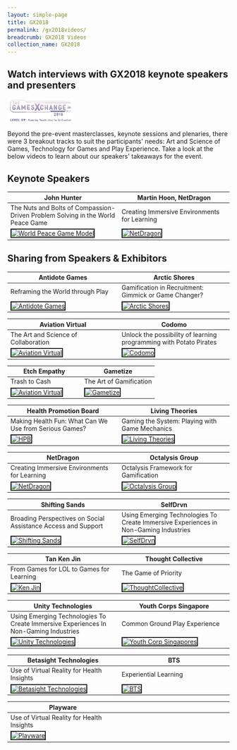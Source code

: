 ```yaml
---
layout: simple-page
title: GX2018
permalink: /gx2018videos/
breadcrumb: GX2018 Videos
collection_name: GX2018
---
```


## Watch interviews with GX2018 keynote speakers and presenters
<a href="https://photos.app.goo.gl/Rgc5wcmtKzpkWraR6"><img src="/images/gx2018_logo_colour.png" width="30%" length="30%" alt="GX2018 logo"></a>

Beyond the pre-event masterclasses, keynote sessions and plenaries, there were 3 breakout tracks to suit the participants' needs: Art and Science of Games, Technology for Games and Play Experience. Take a look at the below videos to learn about our speakers' takeaways for the event.

<style>
table th:first-of-type {
    width: 50%;
}
table th:nth-of-type(2) {
    width: 50%;
}
</style>

## Keynote Speakers

John Hunter | Martin Hoon, NetDragon
--- | ---
The Nuts and Bolts of Compassion-Driven Problem Solving in the World Peace Game | Creating Immersive Environments for Learning
<a href="http://www.youtube.com/watch?feature=player_embedded&v=LKg06JA8S8Q" target="_blank"><img src="https://img.youtube.com/vi/LKg06JA8S8Q/0.jpg" alt="World Peace Game Model" border="2" /></a> | <a href="http://www.youtube.com/watch?feature=player_embedded&v=6uRXxBXNgQ0" target="_blank"><img src="https://img.youtube.com/vi/6uRXxBXNgQ0/0.jpg" alt="NetDragon" border="2" /></a>

## Sharing from Speakers & Exhibitors

Antidote Games | Arctic Shores
--- | ---
Reframing the World through Play | Gamification in Recruitment: Gimmick or Game Changer?
<a href="http://www.youtube.com/watch?feature=player_embedded&v=I72s2rUnokg" target="_blank"><img src="https://img.youtube.com/vi/I72s2rUnokg/0.jpg" alt="Antidote Games" border="2" /></a> | <a href="https://youtu.be/EL0id55Oh7s" target="_blank"><img src="https://img.youtube.com/vi/EL0id55Oh7s/0.jpg" alt="Arctic Shores" border="2" /></a>

Aviation Virtual | Codomo
--- | ---
The Art and Science of Collaboration | Unlock the possibility of learning programming with Potato Pirates
<a href="https://youtu.be/T89ezTUkeXY" target="_blank"><img src="https://img.youtube.com/vi/T89ezTUkeXY/0.jpg" alt="Aviation Virtual " border="2" /></a> | <a href="http://www.youtube.com/watch?feature=player_embedded&v=I_h-7Ch8cAA" target="_blank"><img src="https://img.youtube.com/vi/I_h-7Ch8cAA/0.jpg" alt="Codomo " border="2" /></a>

Etch Empathy | Gametize
--- | ---
Trash to Cash | The Art of Gamification
<a href="https://youtu.be/iA1nzGXB5z0" target="_blank"><img src="https://img.youtube.com/vi/iA1nzGXB5z0/0.jpg" alt="Aviation Virtual " border="2" /></a> | <a href="http://www.youtube.com/watch?feature=player_embedded&v=jrFIoA8_LRo" target="_blank"><img src="https://img.youtube.com/vi/jrFIoA8_LRo/0.jpg" alt="Gametize" border="2" /></a>

Health Promotion Board | Living Theories
--- | ---
Making Health Fun: What Can We Use from Serious Games? | Gaming the System: Playing with Game Mechanics
<a href="https://youtu.be/7Pd7T-knRMY" target="_blank"><img src="https://img.youtube.com/vi/7Pd7T-knRMY/0.jpg" alt="HPB" border="2" /></a> | <a href="http://www.youtube.com/watch?feature=player_embedded&v=kiF0llGQ6O8" target="_blank"><img src="https://img.youtube.com/vi/kiF0llGQ6O8/0.jpg" alt="Living Theories" border="2" /></a>

NetDragon | Octalysis Group
--- | ---
Creating Immersive Environments for Learning | Octalysis Framework for Gamification
<a href="http://www.youtube.com/watch?feature=player_embedded&v=bbHCLvJGvOQ" target="_blank"><img src="https://img.youtube.com/vi/bbHCLvJGvOQ/0.jpg" alt="NetDragon" border="2" /></a> | <a href="https://youtu.be/yiXpm5Ap2H4" target="_blank"><img src="https://img.youtube.com/vi/yiXpm5Ap2H4/0.jpg" alt="Octalysis Group" border="2" /></a>

Shifting Sands | SelfDrvn
--- | ---
Broading Perspectives on Social Assistance Access and Support | Using Emerging Technologies To Create Immersive Experiences in Non-Gaming Industries
<a href="https://youtu.be/nyClFiJHzEI" target="_blank"><img src="https://img.youtube.com/vi/nyClFiJHzEI/0.jpg" alt="Shifting Sands" border="2" /></a> | <a href="http://www.youtube.com/watch?feature=player_embedded&v=WX0gZylkTcI" target="_blank"><img src="https://img.youtube.com/vi/WX0gZylkTcI/0.jpg" alt="SelfDrvn" border="2" /></a>

Tan Ken Jin | Thought Collective
--- | ---
From Games for LOL to Games for Learning | The Game of Priority
<a href="http://www.youtube.com/watch?feature=player_embedded&v=w2Syg6bkK5k" target="_blank"><img src="https://img.youtube.com/vi/w2Syg6bkK5k/0.jpg" alt="Ken Jin" border="2" /></a> | <a href="http://www.youtube.com/watch?feature=player_embedded&v=_vvaxoTLaDs" target="_blank"><img src="https://img.youtube.com/vi/_vvaxoTLaDs/0.jpg" alt="ThoughtCollective" border="2" /></a>

Unity Technologies | Youth Corps Singapore
--- | ---
Using Emerging Technologies To Create Immersive Experiences In Non-Gaming Industries | Common Ground Play Experience
<a href="https://youtu.be/Z34oCPgqthg" target="_blank"><img src="https://img.youtube.com/vi/Z34oCPgqthg/0.jpg" alt="Unity Technologies" border="2" /></a> | <a href="https://youtu.be/ZjcFkdgosp4" target="_blank"><img src="https://img.youtube.com/vi/ZjcFkdgosp4/0.jpg" alt="Youth Corp Singapores" border="2" /></a>

Betasight Technologies | BTS
--- | ---
Use of Virtual Reality for Health Insights | Experiential Learning
<a href="http://www.youtube.com/watch?feature=player_embedded&v=HGoVzlveoDM" target="_blank"><img src="https://img.youtube.com/vi/HGoVzlveoDM/0.jpg" alt="Betasight Technologies" border="2" /></a> | <a href="https://youtu.be/CrrjMuRWKNg" target="_blank"><img src="https://img.youtube.com/vi/CrrjMuRWKNg/0.jpg" alt="BTS" border="2" /></a>

| Playware |          |
| -------- | -------- |
| Use of Virtual Reality for Health Insights |          |   
| <a href="https://youtu.be/t3VO0NYlGoA" target="_blank"><img src="http://img.youtube.com/vi/t3VO0NYlGoA/0.jpg" alt="Playware" border="2" /></a> |          |
